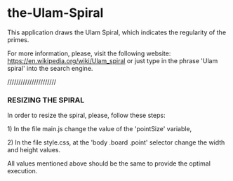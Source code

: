 # the-Ulam-Spiral
This application draws the Ulam Spiral, which indicates the regularity of the primes.

For more information, please, visit the following website: https://en.wikipedia.org/wiki/Ulam_spiral
or just type in the phrase 'Ulam spiral' into the search engine.

//////////////////////
<h3>RESIZING THE SPIRAL</h3>
 <p>In order to resize the spiral, please, follow these steps:</p>
 <p>1) In the file main.js change the value of the 'pointSize' variable,</p>
 <p>2) In the file style.css, at the 'body .board .point' selector change the width and height values.</p>
 <p>All values mentioned above should be the same to provide the optimal execution.</p>
